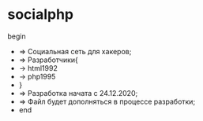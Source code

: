 # socialphp
begin
 - => Социальная сеть для хакеров;
 - => Разработчики{
 - -> html1992
 - -> php1995
- }
 - => Разработка начата с 24.12.2020;
 - => Файл будет дополняться в процессе разработки;
 - end
